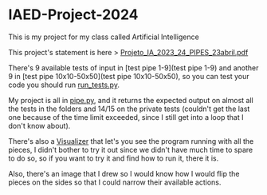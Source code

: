 # IAED-Project-2024
This is my project for my class called Artificial Intelligence

This project's statement is here > [Projeto_IA_2023_24_PIPES_23abril.pdf](Projeto_IA_2023_24_PIPES_23abril.pdf)

There's 9 available tests of input in [test pipe 1-9](test pipe 1-9) and another 9 in [test pipe 10x10-50x50](test pipe 10x10-50x50), so you can test your code you should run [run_tests.py](run_tests.py).

My project is all in [pipe.py](pipe.py), and it returns the expected output on almost all the tests in the folders and 14/15 on the private tests (couldn't get the last one because of the time limit exceeded, since I still get into a loop that I don't know about).

There's also a [Visualizer](Visualizer) that let's you see the program running with all the pieces, I didn't bother to try it out since we didn't have much time to spare to do so, so if you want to try it and find how to run it, there it is.

Also, there's an image that I drew so I would know how I would flip the pieces on the sides so that I could narrow their available actions.
